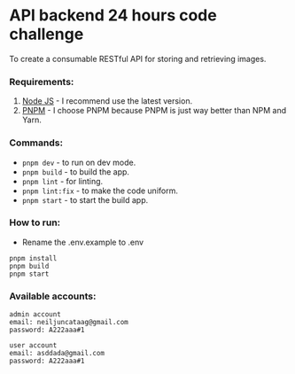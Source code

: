 # API backend 24 hours code challenge
To create a consumable RESTful API for storing and retrieving images.

### Requirements:
1. [Node JS](https://nodejs.org/en/download/) - I recommend use the latest version.
2. [PNPM](https://pnpm.io/installation#using-npm) - I choose PNPM because PNPM is just way better than NPM and Yarn.

### Commands:
* `pnpm dev` - to run on dev mode.
* `pnpm build` - to build the app.
* `pnpm lint` - for linting.
* `pnpm lint:fix` - to make the code uniform.
* `pnpm start` - to start the build app.

### How to run:
* Rename the .env.example to .env
```
pnpm install
pnpm build
pnpm start
```

### Available accounts:
```
admin account
email: neiljuncataag@gmail.com
password: A222aaa#1

user account
email: asddada@gmail.com
password: A222aaa#1
```
